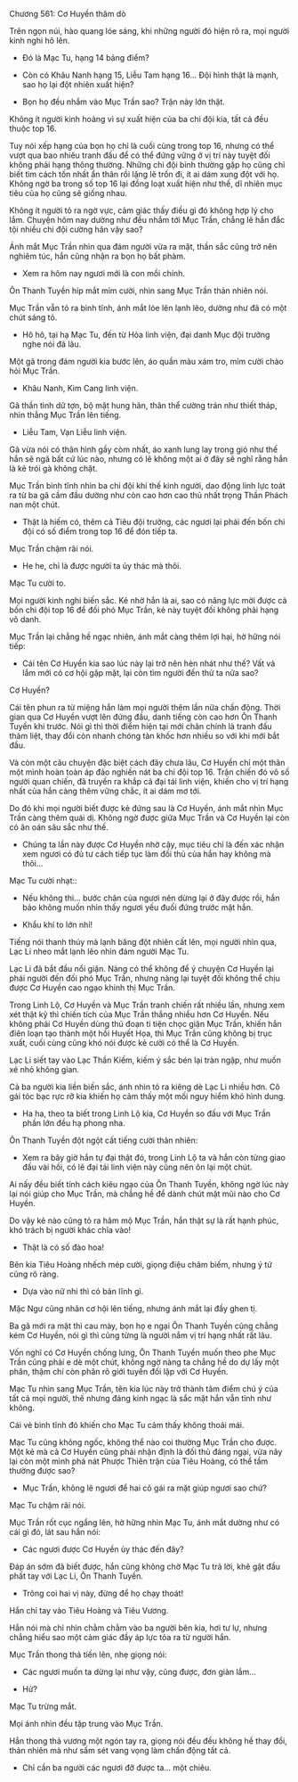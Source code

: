 




Chương 561: Cơ Huyền thăm dò


Trên ngọn núi, hào quang lóe sáng, khi những người đó hiện rõ ra, mọi người kinh nghi hô lên.

- Đó là Mạc Tu, hạng 14 bảng điểm?

- Còn có Khâu Nanh hạng 15, Liễu Tam hạng 16... Đội hình thật là mạnh, sao họ lại đột nhiên xuất hiện?

- Bọn họ đều nhắm vào Mục Trần sao? Trận này lớn thật.

Không ít người kinh hoảng vì sự xuất hiện của ba chi đội kia, tất cả đều thuộc top 16.

Tuy nói xếp hạng của bọn họ chỉ là cuối cùng trong top 16, nhưng có thể vượt qua bao nhiêu tranh đấu để có thể đứng vững ở vị trí này tuyệt đối không phải hạng thông thường. Những chi đội bình thường gặp họ cũng chỉ biết tìm cách tốn nhất ẩn thân rồi lặng lẽ trốn đi, ít ai dám xung đột với họ. Không ngờ ba trong số top 16 lại đồng loạt xuất hiện như thế, dĩ nhiên mục tiêu của họ cũng sẽ giống nhau.

Không ít người tỏ ra ngờ vực, cảm giác thấy điều gì đó không hợp lý cho lắm. Chuyện hôm nay dường như đều nhắm tới Mục Trần, chẳng lẽ hắn đắc tội nhiều chi đội cường hãn vậy sao?

Ánh mắt Mục Trần nhìn qua đám người vừa ra mặt, thần sắc cũng trở nên nghiêm túc, hắn cũng nhận ra bọn họ bất phàm.

- Xem ra hôm nay ngươi mới là con mồi chính.

Ôn Thanh Tuyền híp mắt mỉm cười, nhìn sang Mục Trần thản nhiên nói.

Mục Trần vẫn tỏ ra bình tĩnh, ánh mắt lóe lên lạnh lẽo, dường như đã có một chút sáng tỏ.

- Hô hô, tại hạ Mạc Tu, đến từ Hỏa linh viện, đại danh Mục đội trưởng nghe nói đã lâu.

Một gã trong đám người kia bước lên, áo quần màu xám tro, mỉm cười chào hỏi Mục Trần.

- Khâu Nanh, Kim Cang linh viện.

Gã thần tình dữ tợn, bộ mặt hung hãn, thân thể cường trán như thiết tháp, nhìn thẳng Mục Trần lên tiếng.

- Liễu Tam, Vạn Liễu linh viện.

Gã vừa nói có thân hình gầy còm nhất, áo xanh lung lay trong gió như thế hắn sẽ ngã bất cứ lúc nào, nhưng có lẽ không một ai ở đây sẽ nghĩ rằng hắn là kẻ trói gà không chặt.

Mục Trần bình tĩnh nhìn ba chi đội khí thế kinh người, dao động linh lực toát ra từ ba gã cầm đầu dường như còn cao hơn cao thủ nhất trọng Thần Phách nan một chút.

- Thật là hiếm có, thêm cả Tiêu đội trưởng, các ngươi lại phái đến bốn chi đội có số điểm trong top 16 để đón tiếp ta.

Mục Trần chậm rãi nói.

- He he, chỉ là được người ta ủy thác mà thôi.

Mạc Tu cười to.

Mọi người kinh nghi biến sắc. Kẻ nhờ hắn là ai, sao có năng lực mời được cả bốn chi đội top 16 để đối phó Mục Trần, kẻ này tuyệt đối không phải hạng vô danh.

Mục Trần lại chẳng hề ngạc nhiên, ánh mắt càng thêm lợi hại, hờ hững nói tiếp:

- Cái tên Cơ Huyền kia sao lúc này lại trở nên hèn nhát như thế? Vất vả lắm mới có cơ hội gặp mặt, lại còn tìm người đến thử ta nữa sao?

Cơ Huyền?

Cái tên phun ra từ miệng hắn làm mọi người thêm lần nữa chấn động. Thời gian qua Cơ Huyền vượt lên đứng đầu, danh tiếng còn cao hơn Ôn Thanh Tuyền khi trước. Nói gì thì thời điểm hiện tại mới chân chính là tranh đấu thảm liệt, thay đổi còn nhanh chóng tàn khốc hơn nhiều so với khi mới bắt đầu.

Và còn một câu chuyện đặc biệt cách đây chưa lâu, Cơ Huyền chỉ một thân một mình hoàn toàn áp đảo nghiền nát ba chi đội top 16. Trận chiến đó vô số người quan chiến, đã truyền ra khắp cả đại tái linh viện, khiến cho vị trí hạng nhất của hắn càng thêm vững chắc, ít ai dám mơ tới.

Do đó khi mọi người biết được kẻ đứng sau là Cơ Huyền, ánh mắt nhìn Mục Trần càng thêm quái dị. Không ngờ được giữa Mục Trần và Cơ Huyền lại còn có ân oán sâu sắc như thế.

- Chúng ta lần này được Cơ Huyền nhờ cậy, mục tiêu chỉ là đến xác nhận xem ngươi có đủ tư cách tiếp tục làm đối thủ của hắn hay không mà thôi...

Mạc Tu cười nhạt::

- Nếu không thì... bước chân của ngươi nên dừng lại ở đây được rồi, hắn bảo không muốn nhìn thấy ngươi yếu đuối đứng trước mặt hắn.

- Khẩu khí to lớn nhỉ!

Tiếng nói thanh thúy mà lạnh băng đột nhiên cất lên, mọi người nhìn qua, Lạc Li nheo mắt lạnh lẽo nhìn đám người Mạc Tu.

Lạc Li đã bắt đầu nổi giận. Nàng có thể không để ý chuyện Cơ Huyền lại phái người đến đối phó Mục Trần, nhưng nàng lại tuyệt đối không thể chịu được Cơ Huyền cao ngạo khinh thị Mục Trần.

Trong Linh Lộ, Cơ Huyền và Mục Trần tranh chiến rất nhiều lần, nhưng xem xét thật kỹ thì chiến tích của Mục Trần thắng nhiều hơn Cơ Huyền. Nếu không phải Cơ Huyền dùng thủ đoạn ti tiện chọc giận Mục Trần, khiến hắn điên loạn tạo thành một hồi Huyết Họa, thì Mục Trần cũng không bị trục xuất, cuối cùng cũng khó nói được kẻ cười có thể là Cơ Huyền.

Lạc Li siết tay vào Lạc Thần Kiếm, kiếm ý sắc bén lại tràn ngập, như muốn xé nhỏ không gian.

Cả ba người kia liền biến sắc, ánh nhìn tỏ ra kiêng dè Lạc Li nhiều hơn. Cô gái tóc bạc rực rỡ kia khiến họ cảm thấy một mối nguy hiểm khó hình dung.

- Ha ha, theo ta biết trong Linh Lộ kia, Cơ Huyền so đấu với Mục Trần phần lớn đều hạ phong nha.

Ôn Thanh Tuyền đột ngột cất tiếng cười thản nhiên:

- Xem ra bây giờ hắn tự đại thật đó, trong Linh Lộ ta và hắn còn từng giao đấu vài hồi, có lẽ đại tái linh viện này cũng nên ôn lại một chút.

Ai nấy đều biết tính cách kiêu ngạo của Ôn Thanh Tuyền, không ngờ lúc này lại nói giúp cho Mục Trần, mà chẳng hề để dành chút mặt mũi nào cho Cơ Huyền.

Do vậy kẻ nào cũng tỏ ra hâm mộ Mục Trần, hắn thật sự là rất hạnh phúc, khó trách bị người khác chĩa vào!

- Thật là có số đào hoa!

Bên kia Tiêu Hoàng nhếch mép cười, giọng điệu châm biếm, nhưng ý tứ cũng rõ ràng.

- Dựa vào nữ nhi thì có bản lĩnh gì.

Mặc Ngư cũng nhân cơ hội lên tiếng, nhưng ánh mắt lại đầy ghen tị.

Ba gã mới ra mặt thì cau mày, bọn họ e ngại Ôn Thanh Tuyền cũng chẳng kém Cơ Huyền, nói gì thì cũng từng là người nắm vị trí hạng nhất rất lâu.

Vốn nghĩ có Cơ Huyền chống lưng, Ôn Thanh Tuyền muốn theo phe Mục Trần cũng phải e dè một chút, không ngờ nàng ta chẳng hề do dự lấy một phân, thậm chí còn phân rõ giới tuyến đối lập với Cơ Huyền.

Mạc Tu nhìn sang Mục Trần, tên kia lúc này trở thành tâm điểm chú ý của tất cả mọi người, thế nhưng đáng kinh ngạc là sắc mặt hắn vẫn tỉnh như không.

Cái vẻ bình tĩnh đó khiến cho Mạc Tu cảm thấy không thoải mái.

Mạc Tu cũng không ngốc, không thể nào coi thường Mục Trần cho được. Một kẻ mà cả Cơ Huyền cũng phải nhận định là đối thủ đáng ngại, vừa nãy lại còn một mình phá nát Phược Thiên trận của Tiêu Hoàng, có thể tầm thường được sao?

- Mục Trần, không lẽ ngươi để hai cô gái ra mặt giúp ngươi sao chứ?

Mạc Tu chậm rãi nói.

Mục Trần rốt cục ngẩng lên, hờ hững nhìn Mạc Tu, ánh mắt dường như có cái gì đó, lát sau hắn nói:

- Các ngươi được Cơ Huyền ủy thác đến đây?

Đáp án sớm đã biết được, hắn cũng không chờ Mạc Tu trả lời, khẽ gật đầu phất tay với Lạc Li, Ôn Thanh Tuyền.

- Trông coi hai vị này, đừng để họ chạy thoát!

Hắn chỉ tay vào Tiêu Hoàng và Tiêu Vương.

Hắn nói mà chỉ nhìn chằm chằm vào ba người bên kia, hơi tư lự, nhưng chẳng hiểu sao một cảm giác đầy áp lực tỏa ra từ người hắn.

Mục Trần thong thả tiến lên, nhẹ giọng nói:

- Các ngươi muốn ta dừng lại như vậy, cũng được, đơn giản lắm...

- Hử?

Mạc Tu trừng mắt.

Mọi ánh nhìn đều tập trung vào Mục Trần.

Hắn thong thả vương một ngón tay ra, giọng nói đều đều không hề thay đổi, thản nhiên mà như sấm sét vang vọng làm chấn động tất cả.

- Chỉ cần ba người các ngươi đỡ được ta... một chiêu.




